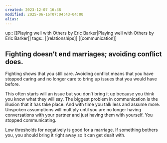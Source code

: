 ```yaml
---
created: 2023-12-07 16:38
modified: 2025-06-16T07:04:43-04:00
alias: 
---
```

up::  [[Playing well with Others by Eric Barker|Playing well with Others by Eric Barker]]
tags:: [[relationships]] [[communication]]

## Fighting doesn’t end marriages; avoiding conflict does.

Fighting shows that you still care. Avoiding conflict means that you have stopped caring and no longer care to bring up issues that you would have before.

This often starts will an issue but you don’t bring it up because you think you know what they will say. The biggest problem in communication is the illusion that it has take place. And with time you talk less and assume more. Unspoken assumptions will multiply until you are no longer having conversations with your partner and just having them with yourself. You stopped communicating.

Low thresholds for negatively is good for a marriage. If something bothers you, you should bring it right away so it can get dealt with.
